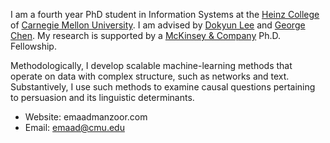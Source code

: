 I am a fourth year PhD student in Information Systems at the [Heinz College](http://heinz.cmu.edu/) of [Carnegie Mellon University](http://www.cmu.edu/). I am advised by [Dokyun Lee](https://www.leedokyun.com/) and [George Chen](https://www.andrew.cmu.edu/user/georgech/). My research is supported by a [McKinsey & Company](https://www.mckinsey.com/) Ph.D. Fellowship.

Methodologically, I develop scalable machine-learning methods that operate on data with complex structure, such as networks and text. Substantively, I use such methods to examine causal questions pertaining to persuasion and its linguistic determinants.

   * Website: emaadmanzoor.com
   * Email: emaad@cmu.edu
